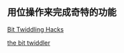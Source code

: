 
用位操作来完成奇特的功能
------------------------------------

[Bit Twiddling Hacks](http://graphics.stanford.edu/~seander/bithacks.html)

[the bit twiddler](http://bits.stephan-brumme.com/)
